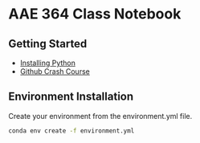 # AAE 364 Class Notebook

## Getting Started
* [Installing Python](https://www.youtube.com/watch?v=YJC6ldI3hWk)
* [Github Crash Course](https://www.youtube.com/watch?v=SWYqp7iY_Tc)


## Environment Installation
Create your environment from the environment.yml file.

```bash
conda env create -f environment.yml

```
